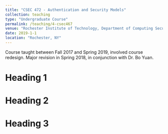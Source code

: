 ```yaml
---
title: "CSEC 472 - Authentication and Security Models"
collection: teaching
type: "Undergraduate Course"
permalink: /teaching/4-csec467
venue: "Rochester Institute of Technology, Department of Computing Security"
date: 2019-1-1
location: "Rochester, NY"
---
```


Course taught between Fall 2017 and Spring 2019, involved course redesign. Major revision in Spring 2018, in conjunction with Dr. Bo Yuan.

Heading 1
======

Heading 2
======

Heading 3
======
